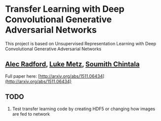 # Transfer Learning with Deep Convolutional Generative Adversarial Networks
This project is based on Unsupervised Representation Learning with Deep Convolutional Generative Adversarial Networks
## [Alec Radford](https://github.com/newmu), [Luke Metz](https://github.com/lukemetz), [Soumith Chintala](https://github.com/soumith)

Full paper here: [http://arxiv.org/abs/1511.06434](http://arxiv.org/abs/1511.06434)

## TODO
1. Test transfer learning code by creating HDF5 or changing how images are fed to network